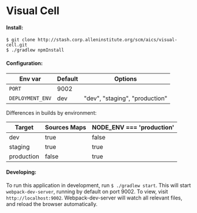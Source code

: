 Visual Cell
=================

#### Install:
```
$ git clone http://stash.corp.alleninstitute.org/scm/aics/visual-cell.git
$ ./gradlew npmInstall
```

#### Configuration:

| Env var | Default | Options |
| ------- |-------- |---------|
|`PORT`   | 9002    |         |
|`DEPLOYMENT_ENV`    | dev     | "dev", "staging", "production" |


Differences in builds by environment:

| Target | Sources Maps |  NODE_ENV === 'production' |
| ------ | ------------ |  ------------------------- |
| dev    | true         |  false                     |
| staging| true         |  true                      |
|production| false      |  true                      |


#### Developing:
To run this application in development, run `$ ./gradlew start`. This will start `webpack-dev-server`, running by default
on port 9002. To view, visit `http://localhost:9002`. Webpack-dev-server will watch all relevant files, and reload the browser
automatically.
